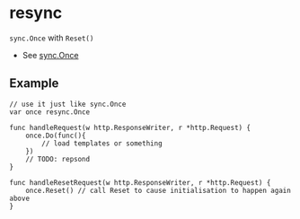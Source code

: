 # resync

`sync.Once` with `Reset()`

  * See [sync.Once](http://golang.org/pkg/sync/#Once)

## Example

```
// use it just like sync.Once
var once resync.Once

func handleRequest(w http.ResponseWriter, r *http.Request) {
	once.Do(func(){
		// load templates or something
	})
	// TODO: repsond
}

func handleResetRequest(w http.ResponseWriter, r *http.Request) {
	once.Reset() // call Reset to cause initialisation to happen again above
}
```
